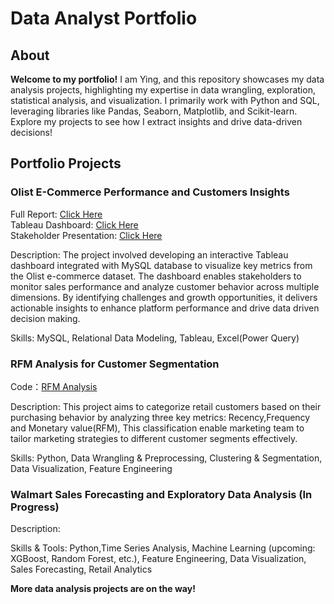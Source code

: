 
# Data Analyst Portfolio
## About 

**Welcome to my portfolio!** I am Ying, and this repository showcases my data analysis projects, highlighting my expertise in data wrangling, exploration, statistical analysis, and visualization. I primarily work with Python and SQL, leveraging libraries like Pandas, Seaborn, Matplotlib, and Scikit-learn. Explore my projects to see how I extract insights and drive data-driven decisions!


## Portfolio Projects


### Olist E-Commerce Performance and Customers Insights 

Full Report: [Click Here](https://github.com/yingzhang-da/Olist_E-Commerce_Data_Analysis)  
Tableau Dashboard: [Click Here](https://public.tableau.com/app/profile/ying.zhang2739/viz/OlistE-CommercePerformanceandCustomersInsights/KPIsSummary)  
Stakeholder Presentation: [Click Here](https://docs.google.com/presentation/d/1BANIRmxoFIX8FTlIWr5cwrdrE1XaBONxXXgfg82vAS0/edit?usp=sharing)

Description: The project involved developing an interactive Tableau dashboard integrated with MySQL database to visualize key metrics from the Olist e-commerce dataset. The dashboard enables stakeholders to monitor sales performance and analyze customer behavior across multiple dimensions. By identifying challenges and growth opportunities, it delivers actionable insights to enhance platform performance and drive data driven decision making.

Skills: MySQL, Relational Data Modeling, Tableau, Excel(Power Query) 


### RFM Analysis for Customer Segmentation

Code：[RFM Analysis](https://github.com/yingzhang-da/PortfolioProjects/blob/main/RFM%20Analysis%20for%20Customer%20Segmentation.ipynb)

Description: This project aims to categorize retail customers based on their purchasing behavior by analyzing three key metrics: Recency,Frequency and Monetary value(RFM), This classification enable marketing team to tailor marketing strategies to different customer segments effectively.

Skills: Python, Data Wrangling & Preprocessing, Clustering & Segmentation, Data Visualization, Feature Engineering


### Walmart Sales Forecasting and Exploratory Data Analysis (In Progress)

Description:


Skills & Tools: Python,Time Series Analysis, Machine Learning (upcoming: XGBoost, Random Forest, etc.), Feature Engineering, Data Visualization, Sales Forecasting, Retail Analytics





**More data analysis projects are on the way!**
